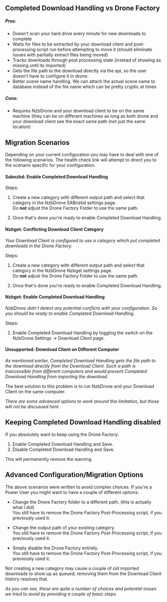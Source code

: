 ## Completed Download Handling vs Drone Factory

##### Pros:

- Doesn't scan your hard drive every minute for new downloads to complete
- Waits for files to be extracted by your download client and post-processing script run before attempting to move it (should eliminate issues with partially extract files being moved)
- Tracks downloads through post processing state (instead of showing as missing until its imported)
- Gets the file path to the download directly via the api, so the user doesn't have to configure it in drone.
- Better scene name handling. We can attach the actual scene name to database instead of the file name which can be pretty cryptic at times

##### Cons:
- Requires NzbDrone and your download client to be on the same machine (they can be on different machines as long as both drone and your download client see the exact same path (not just the same location)

## Migration Scenarios

Depending on your current configuration you may have to deal with one of the following scenarios.
The health check link will attempt to direct you to the scenario specific for your configuration.

#### Sabnzbd: Enable Completed Download Handling

Steps:

1. Create a new category with different output path and select that category in the NzbDrone SABnzbd settings page.  
   Do **not** adjust the Drone Factory Folder to use the same path.  

2. Once that's done you're ready to enable Completed Download Handling.

#### Nzbget: Conflicting Download Client Category

_Your Download Client is configured to use a category which put completed downloads in the Drone Factory._

Steps:

1. Create a new category with different output path and select that category in the NzbDrone Nzbget settings page.  
   Do **not** adjust the Drone Factory Folder to use the same path.

2. Once that's done you're ready to enable Completed Download Handling. 

#### Nzbget: Enable Completed Download Handling

_NzbDrone didn't detect any potential conflicts with your configuration. So you should be ready to enable Completed Download Handling._

Steps:

1. Enable Completed Download Handling by toggling the switch on the NzbDrone Settings -> Download Client page.  

#### Unsupported: Download Client on Different Computer

_As mentioned earlier, Completed Download Handling gets the file path to the download directly from the Download Client. Such a path is inaccessible from different computers and would prevent Completed Download Handling from importing the download._

The best solution to this problem is to run NzbDrone and your Download Client on the same computer.

_There are some advanced options to work around this limitation, but those will not be discussed here_

## Keeping Completed Download Handling disabled

If you absolutely want to keep using the Drone Factory:

1. Enable Completed Download Handling and Save.  
2. Disable Completed Download Handling and Save.  

This will permanently remove the warning.

## Advanced Configuration/Migration Options

The above scenarios were written to avoid complex choices. If you're a Power User you might want to have a couple of different options:

* Change the Drone Factory folder to a different path. (this is actually what I did)  
  You still have to remove the Drone Factory Post-Processing script, if you previously used it.

* Change the output path of your existing category.  
  You still have to remove the Drone Factory Post-Processing script, if you previously used it.

* Simply disable the Drone Factory entirely.  
  You still have to remove the Drone Factory Post-Processing script, if you previously used it.

Not creating a new category may cause a couple of old imported downloads to show up as queued, removing them from the Download Client history resolves that.

_As you can see, these are quite a number of choices and potential issues we tried to avoid by providing a couple of basic steps._





















 